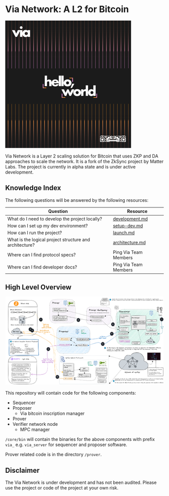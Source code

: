 # Via Network: A L2 for Bitcoin 
[![Banner](viaBanner.png)](https://onvia.org/)

Via Network is a Layer 2 scaling solution for Bitcoin that uses ZKP and DA approaches to scale the network. It is a fork of the
ZkSync project by Matter Labs. The project is currently in alpha state and is under active development.

## Knowledge Index

The following questions will be answered by the following resources:

| Question                                                | Resource                                       |
| ------------------------------------------------------- | ---------------------------------------------- |
| What do I need to develop the project locally?          | [development.md](docs/guides/development.md)   |
| How can I set up my dev environment?                    | [setup-dev.md](docs/guides/setup-dev.md)       |
| How can I run the project?                              | [launch.md](docs/guides/launch.md)             |
| What is the logical project structure and architecture? | [architecture.md](docs/guides/architecture.md) |
| Where can I find protocol specs?                        | Ping Via Team Members                          |    
| Where can I find developer docs?                        | Ping Via Team Members                          |

## High Level Overview

![High Level Architecture](architecture.png)

This repository will contain code for the following components:
- Sequencer
- Proposer
  - Via bitcoin inscription manager
- Prover
- Verifier network node
  - MPC manager

`/core/bin` will contain the binaries for the above components with prefix `via_` e.g. `via_server` for sequencer and  proposer software. 

Prover related code is in the  directory `/prover`.
## Disclaimer

The Via Network is under development and has not been audited. Please use the project or code of the project at your own risk.